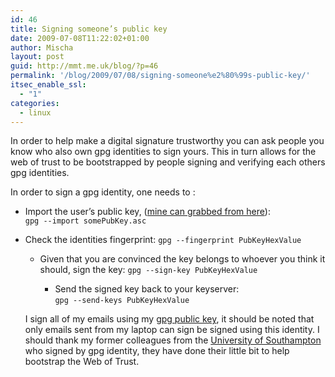 ```yaml
---
id: 46
title: Signing someone’s public key
date: 2009-07-08T11:22:02+01:00
author: Mischa
layout: post
guid: http://mmt.me.uk/blog/?p=46
permalink: '/blog/2009/07/08/signing-someone%e2%80%99s-public-key/'
itsec_enable_ssl:
  - "1"
categories:
  - linux
---
```

In order to help make a digital signature trustworthy you can ask people you know who also own gpg identities to sign yours. This in turn allows for the web of trust to be bootstrapped by people signing and verifying each others gpg identities. 

In order to sign a gpg identity, one needs to : 

  * Import the user&#8217;s public key, ([mine can grabbed from here](https://mmt.me.uk/blog/mischa.pubkey.asc)):  
    `gpg --import somePubKey.asc`
  * Check the identities fingerprint: 
    `gpg --fingerprint PubKeyHexValue`</li> 
    
      * Given that you are convinced the key belongs to whoever you think it should, sign the key: 
        `gpg --sign-key PubKeyHexValue`</li> 
        
          * Send the signed key back to your keyserver:  
            `gpg --send-keys PubKeyHexValue`</ul> 
        
        I sign all of my emails using my [gpg public key](https://mmt.me.uk/blog/mischa.pubkey.asc), it should be noted that only emails sent from my laptop can sign be signed using this identity. I should thank my former colleagues from the [University of Southampton](http://www.soton.ac.uk/) who signed by gpg identity, they have done their little bit to help bootstrap the Web of Trust.
